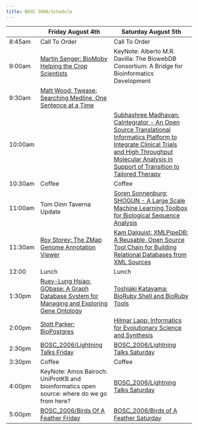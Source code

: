 ```yaml
---
title: BOSC 2006/Schedule
---
```


|         | Friday August 4th                                                                                                                   | Saturday August 5th                                                                                                                                                                                                                                     |
|---------|-------------------------------------------------------------------------------------------------------------------------------------|---------------------------------------------------------------------------------------------------------------------------------------------------------------------------------------------------------------------------------------------------------|
| 8:45am  | Call To Order                                                                                                                       | Call To Order                                                                                                                                                                                                                                           |
| 9:00am  | [ Martin Senger: BioMoby Helping the Crop Scientists](BOSC_2006/Abstracts#BioMoby "wikilink")                                       | KeyNote: Alberto M.R. Davilla: The BiowebDB Consortium: A Bridge for Bioinformatics Development                                                                                                                                                         |
| 9:30am  | [ Matt Wood: Twease: Searching Medline, One Sentence at a Time](BOSC_2006/Abstracts#Twease "wikilink")                              |                                                                                                                                                                                                                                                         |
| 10:00am |                                                                                                                                     | [ Subhashree Madhavan: CaIntegrator - An Open Source Translational Informatics Platform to Integrate Clinical Trials and High Throughput Molecular Analysis in Support of Transition to Tailored Therapy ](BOSC_2006/Abstracts#CaIntegrator "wikilink") |
| 10:30am | Coffee                                                                                                                              | Coffee                                                                                                                                                                                                                                                  |
| 11:00am | Tom Oinn Taverna Update                                                                                                             | [ Soren Sonnenburg: SHOGUN - A Large Scale Machine Learning Toolbox for Biological Sequence Analysis](BOSC_2006/Abstracts#SHOGUN "wikilink")                                                                                                            |
| 11:30am | [ Roy Storey: The ZMap Genome Annotation Viewer](BOSC_2006/Abstracts#ZMap "wikilink")                                               | [ Kam Dalquist: XMLPipeDB: A Reusable, Open Source Tool Chain for Building Relational Databases from XML Sources](BOSC_2006/Abstracts#XMLPipeDB "wikilink")                                                                                             |
| 12:00   | Lunch                                                                                                                               | Lunch                                                                                                                                                                                                                                                   |
| 1:30pm  | [ Ruey-Lung Hsiao: GObase: A Graph Database System for Managing and Exploring Gene Ontology](BOSC_2006/Abstracts#GObase "wikilink") | [ Toshiaki Katayama: BioRuby Shell and BioRuby Tools](BOSC_2006/Abstracts#BioRuby "wikilink")                                                                                                                                                           |
| 2:00pm  | [ Stott Parker: BioPostgres](BOSC_2006/Abstracts#BioPostgres "wikilink")                                                            | [ Hilmar Lapp: Informatics for Evolutionary Science and Synthesis](BOSC_2006/Abstracts#NESCent "wikilink")                                                                                                                                              |
| 2:30pm  | [BOSC\_2006/Lightning Talks Friday](BOSC_2006/Lightning_Talks_Friday "wikilink")                                                    | [BOSC\_2006/Lightning Talks Saturday](BOSC_2006/Lightning_Talks_Saturday "wikilink")                                                                                                                                                                    |
| 3:30pm  | Coffee                                                                                                                              | Coffee                                                                                                                                                                                                                                                  |
| 4:00pm  | KeyNote: Amos Bairoch: UniProtKB and bioinformatics open source: where do we go from here?                                          | [BOSC\_2006/Lightning Talks Saturday](BOSC_2006/Lightning_Talks_Saturday "wikilink")                                                                                                                                                                    |
| 5:00pm  | [BOSC\_2006/Birds Of A Feather Friday](BOSC_2006/Birds_Of_A_Feather_Friday "wikilink")                                              | [BOSC\_2006/Birds of A Feather Saturday](BOSC_2006/Birds_of_A_Feather_Saturday "wikilink")                                                                                                                                                              |


